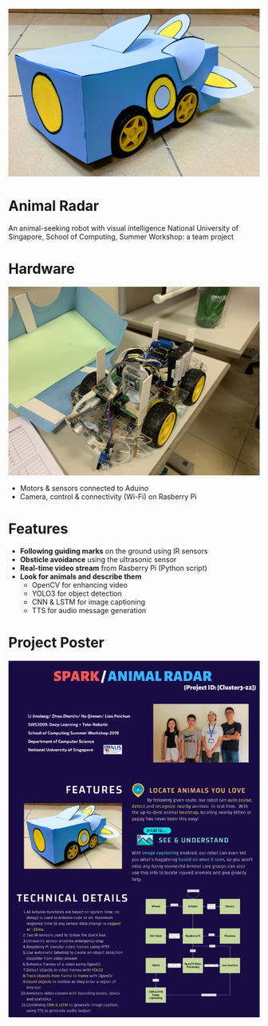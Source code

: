 ![](animal_radar.jpeg)
# Animal Radar
An animal-seeking robot with visual intelligence
National University of Singapore, School of Computing, Summer Workshop: a team project

# Hardware
![](under_the_skin.jpeg)
- Motors & sensors connected to Aduino
- Camera, control & connectivity (Wi-Fi) on Rasberry Pi
# Features
- **Following guiding marks** on the ground using IR sensors
- **Obsticle avoidance** using the ultrasonic sensor
- **Real-time video stream** from Rasberry Pi (Python script)
- **Look for animals and describe them**
  - OpenCV for enhancing video
  - YOLO3 for object detection
  - CNN & LSTM for image captioning 
  - TTS for audio message generation

# Project Poster
![](poster.png)
